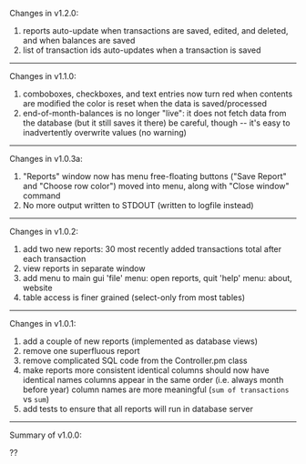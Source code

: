 
Changes in v1.2.0:

1.  reports auto-update when transactions are saved, edited, and deleted, and when
      balances are saved
2.  list of transaction ids auto-updates when a transaction is saved

------------------------------------------------------------------------------------------

Changes in v1.1.0:

1.  comboboxes, checkboxes, and text entries now turn red when contents are modified
      the color is reset when the data is saved/processed
2.  end-of-month-balances is no longer "live": it does not fetch data from the database
      (but it still saves it there)
      be careful, though -- it's easy to inadvertently overwrite values (no warning)

------------------------------------------------------------------------------------------

Changes in v1.0.3a:

1.  "Reports" window now has menu
      free-floating buttons ("Save Report" and "Choose row color")
      moved into menu, along with "Close window" command
2.  No more output written to STDOUT (written to logfile instead)

------------------------------------------------------------------------------------------

Changes in v1.0.2:

1.  add two new reports:
      30 most recently added transactions
      total after each transaction
2.  view reports in separate window
3.  add menu to main gui
      'file' menu: open reports, quit
      'help' menu: about, website
4.  table access is finer grained (select-only from most tables)

------------------------------------------------------------------------------------------

Changes in v1.0.1:

1.  add a couple of new reports (implemented as database views)
2.  remove one superfluous report
3.  remove complicated SQL code from the Controller.pm class
4.  make reports more consistent
        identical columns should now have identical names
        columns appear in the same order (i.e. always month before year)
        column names are more meaningful (`sum of transactions` vs `sum`)
5.  add tests to ensure that all reports will run in database server

--------------------------------------------------------------------------------------------

Summary of v1.0.0:

??